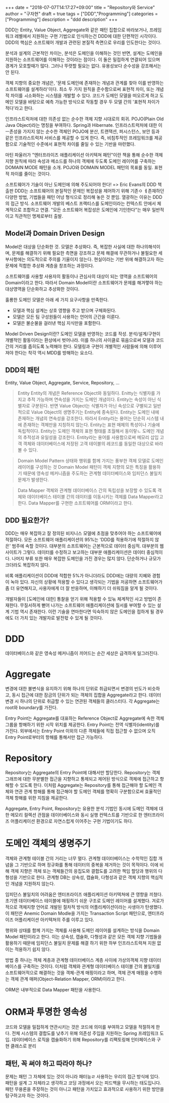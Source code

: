+++
date = "2018-07-07T14:17:27+09:00"
title = "Repository와 Service"
author = "구자현"
draft = true
tags = ["DDD","Programming"]
categories = ["Programming"]
description = "ddd description"
+++

DDD는 Entity, Value Object, Aggregate와 같은 패턴 집합으로 바라보거나, 프레임워크 레벨에서 지원하는 구현 기법으로 인식하는건 DDD에 대한 단편적인 시각이다.
DDD의 핵심은 소프트웨어 개발과 관련된 본질적 측면으로 우리를 인도한다는 것이다.

분석과 설계의 근본적인 차이는, 분석은 도메인을 이해하는 것인 반면, 설계는 도메인을 지원하는 소프트웨어를 이해하는 것이라는 점이다.
이 둘은 밀접하게 연결되어 있으며 경계가 모호할때가 많다. 그러나 뚜렷할 필요는 없다. 유용성보다 순수성을 강조해서는 안 된다.

객체 지향의 중요한 개념은, '문제 도메인에 존재하는 개념과 관계를 찾아 이를 반영하는 소프트웨어를 설계하라'이다. 
최소 두 가지 원칙을 준수함으로써 표현적 차이, 또는 개념적 차이를 ㅚ소화하는 시스템을 개발할 수 있다.
코드가 도메인 모델을 떠오르게 하고 도메인 모델을 바탕으로 예측 가능한 방식으로 작동할 경우 두 모델 간의 '표현적 차이가 적다'라고 한다.

인프라스트럭처에 대한 의존성 없는 순수한 객체 지향 시대로의 회귀. POJO(Plain Old Java Object)라는 명칭을 부여하다.
Spring과 Hibernate. 인프라스트럭처에 대한 이ㅡ존성을 가지지 않는 순수한 객체인 POJO에 분산, 트랜잭션, 퍼시스턴스, 보안 등과 같은 인프라스트럭처 서비스를 제공할 수 있게 한다.
즉, 비침투적인 프레임워크를 제공함으로 기술적인 수준에서 표현적 차이를 줄일 수 있는 기반을 마련했다.

마틴 파울러가 "엔터프라이즈 애플리케이션 아키텍쳐 패턴"이란 책을 통해 순수한 객체 지향 원칙에 따라 속성과 메소드를 하나의 객체에 두도록 도메인 레이어를 구축하는 DOMAIN MODE 패턴을 소개.
POJO와 DOMAIN MODEL 패턴의 목표를 동일. 표현적 차이를 줄이는 것이다.


소프트웨어가 기술이 아닌 도메인에 의해 주도되어야 한다! => Eric Evans의 DDD 책 출판
DDD는 소프트웨어의 본질적인 문제인 복잡성을 제어하기 위해 기존ㅇ ㅔ존재하던 다양한 방법, 기법들을 패턴 어넝 형식으로 정리해 놓은 것 뿐임.
열광하는 이유는 DDD의 접근 방식. 소프트웨어 개발의 베스트 프랙티스를 도메인이라는 컨텍스트 안에서 체계적으로 조합하고 연결.
"모든 소프트웨어 복잡성은 도메인에 기인한다"는 매우 일반적이고 직관적인 명제로부터 출발.


## Model과 Domain Driven Design

Model은 대상을 단순화한 것. 모델은 추상화다. 즉, 복잡한 사실에 대한 하나의해석이며, 문제를 해결하기 위해 필요한 측면을 강조하고 문제 해결에 무관하거나 불필요한 세부사항에는 의도적으로 주의를 기울이지 않는다.
현실이라는 기반 위에 해결하고자 하는 문제에 적합한 추상화 계층을 창조하는 과정이다.


소프트웨어를 사용할 사용자의 활동이나 관심사의 대상이 되는 영역을 소프트웨어의 Domain이라고 한다.
따라서 Domain Model이란 소프트웨어가 문제를 해겨랳야 하는 대상영역을 단순화하고 추상화한 것이다.

훌룡한 도메인 모델은 아래 세 가지 요구사항을 만족한다.

- 모델과 핵심 설계는 상호 영향을 주고 받으며 구체화된다.
- 모델은 모든 팀 구성원들이 사용하는 언어의 근간을 이룬다.
- 모델은 불순물을 걸러낸 핵심 지식만을 포함한다.


Model Driven Design이란?
도메인 모델을 반영하는 코드를 작성. 
분석/설계/구현이 개별적인 활동이라는 환상에서 벗어나라. 이를 하나의 사이클로 묶음으로써 모델과 코드 간의 거리를 좁히도록 노력해야 한다.
모델링과 구현이 개별적인 사람들에 의해 이루어져야 한다는 착각 역시 MDD를 방해하는 요소다.

## DDD의 패턴

Entity, Value Object, Aggregate, Service, Repository, ...

> Entity
Entity의 개념은 Reference Object와 동일하다. Enitty는 식별자를 가지고 추적 가능하며 연속성을 가지는 도메인 개념이다. Entity는 속성이 아닌 식별자로 구분된다.
반면 Value Object는 식별자가 아닌 속성으로 구별되고 일반적으로 Value Object의 생명주기는 Entity에 종속된다. 
Entity는 도메인 내에 존재하는 개념의 연속성을 강조한다. 따라서 Entity라는 용어는 단순히 시스템 내에 존재하는 객체만을 지칭하지 않는다. Entity는 표현 매체의 특성이나 기술에 독립적이다.
Entity는 도메인 객체의 표현 형태를 초월해서 동이랗ㄴ 도메인 개념의 추적성과 유일성을 강조한다.
Entity라는 용어를 사용함으로써 메모리 삽입 고객 객체와 데이터베이스에 저장된 고객 테이블의 레코드를 동일한 대상으로 바라볼 수 있다.

> Domain Model Pattern
상태와 행위를 함께 가지는 풍부한 객체 모델로 도메인 레이어를 구성하는 것
Domain Model 패턴이 객체 지향의 모든 특징을 활용하기 때문에 영속성 메커니즘을 주도하는 관계형 데이터베이스와 임피던스 불일치 문제가 발생한다.

> Data Mapper
객체와 관계형 데이터베이스 간의 독립성을 보장할 수 있도록 객체와 데이터베이스 테이블 간의 데이터를 이동시키는 객체를 Data Mapper라고 한다. Data Mapper를 구현한 소프트웨어를 ORM이라고 한다.

## DDD 필요한가?

DDD는 매우 복잡하고 잘 정의된 비지니스 모델에 초점을 맞추어야 하는 소프트웨어에 적절하다.
모든 소프트웨어 애플리케이션의 95%는 'DDD를 적용하기에 적절하지 않은' 범주에 속할 것이다.
대부분의 소프트웨어는 근본적으로 데이터 중심적. 대부분의 웹사이트가 그렇다. 데이터를 수정하고 보고하는 대부분 애플리케이션은 데이터 중심적이다.
나머지 부류 또한 매우 복잡한 도메인을 가진 경우는 많지 않다. 단순하거나 규모가 크더라도 복잡하지 않다.

비록 애플리케이션이 DDD에 적합한 5%가 아니더라도 DDD에는 대량의 지혜와 경험이 녹아 있다. 자신의 상황에 적용할 수 있다고 생각되는 기법을 저굥하면 소프트웨어가 좀 더 유연해지고, 사용자에게 더 잘 반응하며, 이해하기 더 쉬워짐을 알게 될 것이다.

개발자들이 [도메인에 대한] 통찰을 얻기 위해 적용할 수 있늒 체계적인 사고 방법이 존재한다. 무질서하게 뻗어 나가는 소프트웨어 애플리케이션에 질서를 부여할 수 있는 설계 기법 역시 존재한다. 이런 기술을 연마한다면 익숙하지 않은 도메인을 접하게 될 경우에도 더 가치 있는 개발자로 발전핛 수 있게 될 것이다.


# DDD

데이터베이스와 같은 영속성 메커니즘이 끼어드는 순간 세상은 급격하게 일그러진다.

# Aggregate

변경에 대한 불변식을 유지하기 위해 하나의 단위로 취급되면서 변경의 빈도가 비슷하고, 동시 접근에 대한 잠금의 단위가 되는 객체의 집합을 Aggregate라고 한다.
데이터 변경 시 하나의 단위로 취급할 수 있는 연관된 객체들의 클러스터다. 각 Aggregate는 root와 boundary를 가진다.

Entry Point는 Aggregate를 대표하는 Reference Object로 Aggregate에 속한 객체 그룹을 항해하기 위한 시작 위치를 제공한다. Entry Point는 전역 식별자(identity)를 가진다. 외부에서는 Entry Point 이외의 다른 객체들에 직접 접근할 수 없으며 오직 Entry Point로부터의 항해를 통해서만 접근 가능하다.


# Repository

Repository는 Aggregate의 Entry Point에 대해서만 할당한다. Repository는 객체 그래프에 대한 무분별한 접근을 지향하고 통제되고 제어된 방식으로 객체에 접근하고 항해할 수 있도록 한다. 이처럼 Aggregate는 Repository를 통해 접근해야 할 도메인 객체와 연관 관계 항해를 통해 접근해야 할 도메인 객체를 명확히 구분함으로써 효율적인 객체 항해를 위한 지침을 제공한다.

Aggregate, Entry Point, Repository는 유용한 분석 기법인 동시에 도메인 객체에 대한 메모리 컬렉션 관점을 데이터베이스와 동시 실행 컨텍스트를 기반으로 한 엔터프라이즈 어플리케이션 환경으로 자연스럽게 이어주는 구현 기법이기도 하다.

# 도메인 객체의 생명주기

객체와 관계형 테이블 간의 거리는 너무 멀다. 관계형 데이터베이스는 수학적인 집합 개념을 그 기반으로 하며 정규화를 통해 데이터의 중복을 제거하는 것이 목적이다. 이에 비해 객체 지향은 객체 또는 객체들간의 응집도와 결합도를 고려한 책임 할당과 행위의 다형성을 기반으로 한다. 관계형 DB는 상속성, 캡슐화, 다형성과 같은 객체 지향의 핵심적인 개념을 지원하지 않는다.

임피던스 불일치의 어려움은 엔터프라이즈 애플리케이션 아키텍쳐에 큰 영향을 끼쳤다. 초기엔 데이터베이스 테이블에 매핑하기 쉬운 구조로 도메인 레이어를 설계했다. 겨로가적으로 객체지향 언어로 개발된 절차적 방식의 어플리케이션이라는 사생아가 탄생했다. 이 패턴은 Anemic Domain Modle을 가지는 Transaction Script 패턴으로, 엔터프라이즈 어플리케이션 아키텍쳐의 주를 이루고 있다.


행위와 상태를 함께 가지는 객체를 사용해 도메인 레이어를 설계하는 방식을 Domain Model 패턴이라고 한다. 이는 상속성, 캡슐화, 다형성과 같은 모든 객체 지향 기법들을 활용하기 때문에 임피던스 불일치 문제를 해결 하기 위한 하부 인프라스트럭쳐 지원 없이는 적용하기 쉽지 않다.

방법 중 하나는 객체 계층과 관계형 데이터베이스 계층 사이에 가상의객체 지향 데이터베이스를 구축하는 것이다. 이처럼 객체와 관계형 데이터베이스 테이블 간의 불일치를 소프트웨어적으로 해결하는 것을 객체-관계 매핑이라고 하며, 객체 관계 매핑을 수행하는 객체 관계 매퍼(Object-Relation Mapper, ORM)이라고 한다.

ORM은 내부적으로 Data Mapper 패턴을 사용한다.


# ORM과 투명한 영속성

코드와 모델을 밀접하게 연관시키는 것은 코드에 의미를 부여하고 모델을 적절하게 한다.
전체 시스템의 결합도를 낮추기 위해 의존성 주입을 지원하는 Spring 프레임워크 도입. 데이터베이스 로직을 캡슐화하기 위해 Repository를 리팩토링해 인터페이스와 구현 클래스로 분리

## 패턴, 꼭 써야 하고 따라야 하나?

문제는 패턴 그 자체에 있는 것이 아니라 패터능ㄹ 사용하는 우리의 접근 방식에 있다. 패턴을 설계 그 자체라고 생각하고 코딩 과정에서 오는 피드백을 무시하는 태도입니다.
패턴 무용론을 주장하는 것이 아니고 패턴을 가치있고 효과적으로 사용하기 위한 방안을 탐구하고자 하는 것이다.

